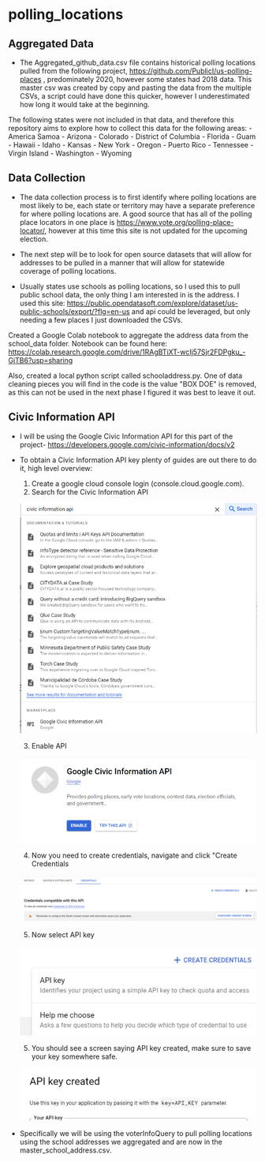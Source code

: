# polling_locations

## Aggregated Data
- The Aggregated_github_data.csv file contains historical polling locations pulled from the following project, https://github.com/PublicI/us-polling-places , predominately 2020, however some states had 2018 data. This master csv was created by copy and pasting the data from the multiple CSVs, a script could have done this quicker, however I underestimated how long it would take at the beginning.


The following states were not included in that data, and therefore this repository aims to explore how to collect this data for the following areas:
    - America Samoa
    - Arizona
    - Colorado
    - District of Columbia
    - Florida
    - Guam
    - Hawaii
    - Idaho
    - Kansas
    - New York
    - Oregon
    - Puerto Rico
    - Tennessee
    - Virgin Island
    - Washington
    - Wyoming

## Data Collection
- The data collection process is to first identify where polling locations are most likely to be, each state or territory may have a separate preference for where polling locations are. A good source that has all of the polling place locators in one place is https://www.vote.org/polling-place-locator/, however at this time this site is not updated for the upcoming election.

- The next step will be to look for open source datasets that will allow for addresses to be pulled in a manner that will allow for statewide coverage of polling locations.

- Usually states use schools as polling locations, so I used this to pull public school data, the only thing I am interested in is the address. I used this site: https://public.opendatasoft.com/explore/dataset/us-public-schools/export/?flg=en-us and api could be leveraged, but only needing a few places I just downloaded the CSVs. 

Created a Google Colab notebook to aggregate the address data from the school_data folder. Notebook can be found here: https://colab.research.google.com/drive/1RAgBTiXT-wcIj57Sjr2FDPgku_-GjTB6?usp=sharing 

Also, created a local python script called schooladdress.py. One of data cleaning pieces you will find in the code is the value "BOX DOE" is removed, as this can not be used in the next phase I figured it was best to leave it out.

## Civic Information API
- I will be using the Google Civic Information API for this part of the project- https://developers.google.com/civic-information/docs/v2

- To obtain a Civic Information API key plenty of guides are out there to do it, high level overview:
  1. Create a google cloud console login (console.cloud.google.com).
  2. Search for the Civic Information API
    
    ![Civic Information Search](civic_information_search.png)

  3. Enable API
    
    ![Enable Search API](enable_api.png)

  4. Now you need to create credentials, navigate and click "Create Credentials
    
    ![create credentials](credentials.png)

  5. Now select API key
    
    ![api key](apikey.png)

  5. You should see a screen saying API key created, make sure to save your key somewhere safe. 
    
    ![successfully created](success.png)

- Specifically we will be using the voterInfoQuery to pull polling locations using the school addresses we aggregated and are now in the master_school_address.csv.

